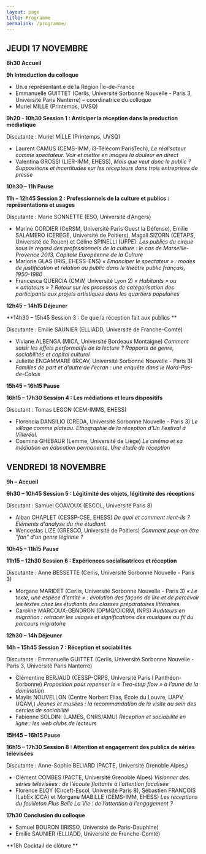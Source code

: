 ```yaml
---
layout: page
title: Programme
permalink: /programme/
---
```



## JEUDI 17 NOVEMBRE

**8h30 Accueil**

**9h Introduction du colloque**

+ Un.e représentant.e de la Région Île-de-France 
+ Emmanuelle GUITTET (Cerlis, Université Sorbonne Nouvelle - Paris 3, Université Paris Nanterre) – coordinatrice du colloque
+ Muriel MILLE (Printemps, UVSQ)


**9h20 - 10h30 Session 1 : Anticiper la réception dans la production médiatique**

Discutante : Muriel MILLE (Printemps, UVSQ) 

+ Laurent CAMUS (CEMS-IMM, i3-Télécom ParisTech), *Le réalisateur comme spectateur. Voir et mettre en images la douleur en direct*
+ Valentina GROSSI (LIER-IMM, EHESS), *Mais que veut donc le public ? Suppositions et incertitudes sur les récepteurs dans trois entreprises de presse*

**10h30 – 11h Pause**

**11h – 12h45 Session 2 : Professionnels de la culture et publics : représentations et usages**

Discutante : Marie SONNETTE (ESO, Université d’Angers)

+ Marine CORDIER (CeRSM, Université Paris Ouest la Défense), Emilie SALAMERO (CEREGE, Université de Poitiers), Magali SIZORN (CETAPS, Université de Rouen) et Céline SPINELLI (UFPE). *Les publics du cirque sous le regard des professionnels de la culture : le cas de Marseille-Provence 2013, Capitale Européenne de la Culture*
+ Marjorie GLAS (IRIS, EHESS-ENS) *« Emanciper le spectateur » : modes de justification et relation au public dans le théâtre public français, 1950-1980*
+ Francesca QUERCIA (CMW, Université Lyon 2) *« Habitants » ou « amateurs » ? Retour sur les processus de catégorisation des participants aux projets artistiques dans les quartiers populaires*

**12h45 – 14h15 Déjeuner**

**14h30 – 15h45 Session 3 : Ce que la réception fait aux publics **

Discutante : Emilie SAUNIER (ELLIADD, Université de Franche-Comté)

+ Viviane ALBENGA (MICA, Université Bordeaux Montaigne) *Comment saisir les effets performatifs de la lecture ? Rapports de genre, sociabilités et capital culturel*
+ Juliette ENGAMMARE (IRCAV, Université Sorbonne Nouvelle - Paris 3) *Familles de part et d’autre de l’écran : une enquête dans le Nord-Pas-de-Calais*

**15h45 – 16h15 Pause**

**16h15 – 17h30 Session 4 : Les médiations et leurs dispositifs**

Discutant : Tomas LEGON (CEM-IMMS, EHESS)

+ Florencia DANSILIO (CREDA, Université Sorbonne Nouvelle - Paris 3) *Le village comme plateau. Ethographie de la réception d’Un Festival à Villeréal.*
+ Cosmina GHEBAUR (Lemme, Université de Liège) *Le cinéma et sa médiation en éducation permanente. Une étude de réception*

## VENDREDI 18 NOVEMBRE

**9h – Accueil**

**9h30 – 10h45 Session 5 : Légitimité des objets, légitimité des réceptions**

Discutant : Samuel COAVOUX (ESCOL, Université Paris 8)

+ Alban CHAPLET (CESSP-CSE, EHESS) *De quoi et comment rient-ils ? Éléments d'analyse du rire étudiant.*
+ Wenceslas LIZE (GRESCO, Université de Poitiers) *Comment peut-on être "fan" d’un genre légitime ?*

**10h45 – 11h15 Pause**

**11h15 – 12h30 Session 6 : Expériences socialisatrices et réception**

Discutante : Anne BESSETTE (Cerlis, Université Sorbonne Nouvelle - Paris 3)

+ Morgane MARIDET (Cerlis, Université Sorbonne Nouvelle - Paris 3) *« Le texte, une espèce d’entité » : évolution des façons de lire et de percevoir les textes chez les étudiants des classes préparatoires littéraires*
+ Caroline MARCOUX-GENDRON (DPMQ/OICRM, INRS) *Auditeurs en migration : retracer les usages et significations des musiques au fil du parcours migratoire*

**12h30 – 14h Déjeuner**

**14h – 15h45 Session 7 : Réception et sociabilités**

Discutante : Emmanuelle GUITTET (Cerlis, Université Sorbonne Nouvelle - Paris 3, Université Paris Nanterre)

+ Clémentine BERJAUD (CESSP-CRPS, Université Paris I Panthéon-Sorbonne) *Proposition pour repenser le « Two-step flow » à l’aune de la domination*
+ Maylis NOUVELLON (Centre Norbert Elias, École du Louvre, UAPV, UQAM,) *Jeunes et musées : la recommandation de la visite au sein des cercles de sociabilité* 
+ Fabienne SOLDINI (LAMES, CNRS/AMU) *Réception et sociabilité en ligne : les web clubs de lecteurs* 

**15H45 – 16h15 Pause**

**16h15 – 17h30 Session 8 : Attention et engagement des publics de séries télévisées**

Discutante : Anne-Sophie BELIARD (PACTE, Université Grenoble Alpes,)

+ Clément COMBES (PACTE, Université Grenoble Alpes) *Visionner des séries télévisées : de l’écoute flottante à l’attention focalisée*
+ Florence ELOY (Circeft-Escol, Université Paris 8), Sébastien FRANÇOIS (LabEx ICCA) et Morgane MABILLE (CEMS-IMM, EHESS) *Les réceptions du feuilleton Plus Belle La Vie : de l’attention à l’engagement ?*

**17h30 Conclusion du colloque**

+ Samuel BOURON (IRISSO, Université de Paris-Dauphine) 
+ Emilie SAUNIER (ELLIADD, Université de Franche-Comté)

**18h Cocktail de clôture **